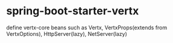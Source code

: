 # spring-boot-starter-vertx

define vertx-core beans such as Vertx, VertxProps(extends from VertxOptions), HttpServer(lazy), NetServer(lazy)